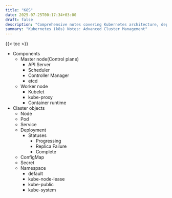 ```yaml
---
title: "K8S"
date: 2025-07-25T00:17:34+03:00
draft: false
description: "Comprehensive notes covering Kubernetes architecture, deployment strategies, and advanced cluster management techniques. Dive into container orchestration, scaling practices, and best practices for production environments. Perfect for DevOps engineers and cloud architects seeking to master Kubernetes capabilities."
summary: "Kubernetes (k8s) Notes: Advanced Cluster Management"
---
```


{{< toc >}}

- Components
    - Master node(Control plane)
        - API Server
        - Scheduler
        - Controller Manager
        - etcd
    - Worker node
        - Kubelet
        - kube-proxy
        - Container runtime
- Claster objects
    - Node
    - Pod
    - Service
    - Deployment
        - Statuses
            - Progressing
            - Replica Failure
            - Complete
    - ConfigMap
    - Secret
    - Namespace
        - default
        - kube-node-lease
        - kube-public
        - kube-system
